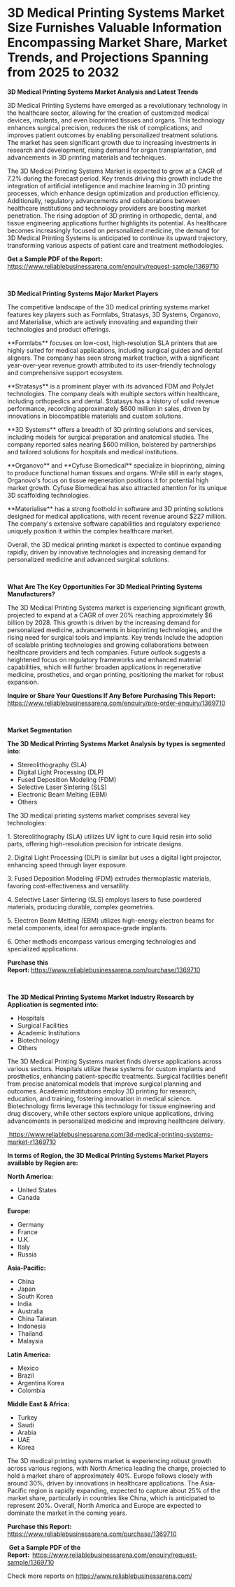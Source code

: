 <p><h1>3D Medical Printing Systems Market Size Furnishes Valuable Information Encompassing Market Share, Market Trends, and Projections Spanning from 2025 to 2032</h1></p><p><strong>3D Medical Printing Systems Market Analysis and Latest Trends</strong></p>
<p><p>3D Medical Printing Systems have emerged as a revolutionary technology in the healthcare sector, allowing for the creation of customized medical devices, implants, and even bioprinted tissues and organs. This technology enhances surgical precision, reduces the risk of complications, and improves patient outcomes by enabling personalized treatment solutions. The market has seen significant growth due to increasing investments in research and development, rising demand for organ transplantation, and advancements in 3D printing materials and techniques.</p><p>The 3D Medical Printing Systems Market is expected to grow at a CAGR of 7.2% during the forecast period. Key trends driving this growth include the integration of artificial intelligence and machine learning in 3D printing processes, which enhance design optimization and production efficiency. Additionally, regulatory advancements and collaborations between healthcare institutions and technology providers are boosting market penetration. The rising adoption of 3D printing in orthopedic, dental, and tissue engineering applications further highlights its potential. As healthcare becomes increasingly focused on personalized medicine, the demand for 3D Medical Printing Systems is anticipated to continue its upward trajectory, transforming various aspects of patient care and treatment methodologies.</p></p>
<p><strong>Get a Sample PDF of the Report:&nbsp;</strong> <a href="https://www.reliablebusinessarena.com/enquiry/request-sample/1369710?utm_campaign=2892&utm_medium=2&utm_source=Github&utm_content=ia&utm_term=22032025&utm_id=3d-medical-printing-systems">https://www.reliablebusinessarena.com/enquiry/request-sample/1369710</a></p>
<p>&nbsp;</p>
<p><strong>3D Medical Printing Systems Major Market Players</strong></p>
<p><p>The competitive landscape of the 3D medical printing systems market features key players such as Formlabs, Stratasys, 3D Systems, Organovo, and Materialise, which are actively innovating and expanding their technologies and product offerings.</p><p>**Formlabs** focuses on low-cost, high-resolution SLA printers that are highly suited for medical applications, including surgical guides and dental aligners. The company has seen strong market traction, with a significant year-over-year revenue growth attributed to its user-friendly technology and comprehensive support ecosystem.</p><p>**Stratasys** is a prominent player with its advanced FDM and PolyJet technologies. The company deals with multiple sectors within healthcare, including orthopedics and dental. Stratasys has a history of solid revenue performance, recording approximately $600 million in sales, driven by innovations in biocompatible materials and custom solutions.</p><p>**3D Systems** offers a breadth of 3D printing solutions and services, including models for surgical preparation and anatomical studies. The company reported sales nearing $600 million, bolstered by partnerships and tailored solutions for hospitals and medical institutions.</p><p>**Organovo** and **Cyfuse Biomedical** specialize in bioprinting, aiming to produce functional human tissues and organs. While still in early stages, Organovo's focus on tissue regeneration positions it for potential high market growth. Cyfuse Biomedical has also attracted attention for its unique 3D scaffolding technologies.</p><p>**Materialise** has a strong foothold in software and 3D printing solutions designed for medical applications, with recent revenue around $227 million. The company's extensive software capabilities and regulatory experience uniquely position it within the complex healthcare market.</p><p>Overall, the 3D medical printing market is expected to continue expanding rapidly, driven by innovative technologies and increasing demand for personalized medicine and advanced surgical solutions.</p></p>
<p>&nbsp;</p>
<p><strong>What Are The Key Opportunities For 3D Medical Printing Systems Manufacturers?</strong></p>
<p><p>The 3D Medical Printing Systems market is experiencing significant growth, projected to expand at a CAGR of over 20% reaching approximately $6 billion by 2028. This growth is driven by the increasing demand for personalized medicine, advancements in bioprinting technologies, and the rising need for surgical tools and implants. Key trends include the adoption of scalable printing technologies and growing collaborations between healthcare providers and tech companies. Future outlook suggests a heightened focus on regulatory frameworks and enhanced material capabilities, which will further broaden applications in regenerative medicine, prosthetics, and organ printing, positioning the market for robust expansion.</p></p>
<p><strong>Inquire or Share Your Questions If Any Before Purchasing This Report:</strong> <a href="https://www.reliablebusinessarena.com/enquiry/pre-order-enquiry/1369710?utm_campaign=2892&utm_medium=2&utm_source=Github&utm_content=ia&utm_term=22032025&utm_id=3d-medical-printing-systems">https://www.reliablebusinessarena.com/enquiry/pre-order-enquiry/1369710</a></p>
<p>&nbsp;</p>
<p><strong>Market Segmentation</strong></p>
<p><strong>The 3D Medical Printing Systems Market Analysis by types is segmented into:</strong></p>
<p><ul><li>Stereolithography (SLA)</li><li>Digital Light Processing (DLP)</li><li>Fused Deposition Modeling (FDM)</li><li>Selective Laser Sintering (SLS)</li><li>Electronic Beam Melting (EBM)</li><li>Others</li></ul></p>
<p><p>The 3D medical printing systems market comprises several key technologies: </p><p>1. Stereolithography (SLA) utilizes UV light to cure liquid resin into solid parts, offering high-resolution precision for intricate designs. </p><p>2. Digital Light Processing (DLP) is similar but uses a digital light projector, enhancing speed through layer exposure. </p><p>3. Fused Deposition Modeling (FDM) extrudes thermoplastic materials, favoring cost-effectiveness and versatility. </p><p>4. Selective Laser Sintering (SLS) employs lasers to fuse powdered materials, producing durable, complex geometries. </p><p>5. Electron Beam Melting (EBM) utilizes high-energy electron beams for metal components, ideal for aerospace-grade implants. </p><p>6. Other methods encompass various emerging technologies and specialized applications.</p></p>
<p><strong>Purchase this Report:&nbsp;</strong><a href="https://www.reliablebusinessarena.com/purchase/1369710?utm_campaign=2892&utm_medium=2&utm_source=Github&utm_content=ia&utm_term=22032025&utm_id=3d-medical-printing-systems">https://www.reliablebusinessarena.com/purchase/1369710</a></p>
<p>&nbsp;</p>
<p><strong>The 3D Medical Printing Systems Market Industry Research by Application is segmented into:</strong></p>
<p><ul><li>Hospitals</li><li>Surgical Facilities</li><li>Academic Institutions</li><li>Biotechnology</li><li>Others</li></ul></p>
<p><p>The 3D Medical Printing Systems market finds diverse applications across various sectors. Hospitals utilize these systems for custom implants and prosthetics, enhancing patient-specific treatments. Surgical facilities benefit from precise anatomical models that improve surgical planning and outcomes. Academic institutions employ 3D printing for research, education, and training, fostering innovation in medical science. Biotechnology firms leverage this technology for tissue engineering and drug discovery, while other sectors explore unique applications, driving advancements in personalized medicine and improving healthcare delivery.</p></p>
<p><a href="https://www.reliablebusinessarena.com/3d-medical-printing-systems-market-r1369710?utm_campaign=2892&utm_medium=2&utm_source=Github&utm_content=ia&utm_term=22032025&utm_id=3d-medical-printing-systems">&nbsp;https://www.reliablebusinessarena.com/3d-medical-printing-systems-market-r1369710</a></p>
<p><strong>In terms of Region, the 3D Medical Printing Systems Market Players available by Region are:</strong></p>
<p>
    <p> <strong> North America: </strong>
        <ul>
            <li>United States</li>
            <li>Canada</li>
        </ul>
        </p> 
    <p> <strong> Europe: </strong>
        <ul>
            <li>Germany</li>
            <li>France</li>
            <li>U.K.</li>
            <li>Italy</li>
            <li>Russia</li>
        </ul>
        </p> 
    <p> <strong> Asia-Pacific: </strong>
        <ul>
            <li>China</li>
            <li>Japan</li>
            <li>South Korea</li>
            <li>India</li>
            <li>Australia</li>
            <li>China Taiwan</li>
            <li>Indonesia</li>
            <li>Thailand</li>
            <li>Malaysia</li>
        </ul>
        </p> 
    <p> <strong> Latin America: </strong>
        <ul>
            <li>Mexico</li>
            <li>Brazil</li>
            <li>Argentina Korea</li>
            <li>Colombia</li>
        </ul>
        </p> 
    <p> <strong> Middle East & Africa: </strong>
        <ul>
            <li>Turkey</li>
            <li>Saudi</li>
            <li>Arabia</li>
            <li>UAE</li>
            <li>Korea</li>
        </ul>
    </p>
    </p>
<p><p>The 3D medical printing systems market is experiencing robust growth across various regions, with North America leading the charge, projected to hold a market share of approximately 40%. Europe follows closely with around 30%, driven by innovations in healthcare applications. The Asia-Pacific region is rapidly expanding, expected to capture about 25% of the market share, particularly in countries like China, which is anticipated to represent 20%. Overall, North America and Europe are expected to dominate the market in the coming years.</p></p>
<p><strong>Purchase this Report: </strong><a href="https://www.reliablebusinessarena.com/purchase/1369710?utm_campaign=2892&utm_medium=2&utm_source=Github&utm_content=ia&utm_term=22032025&utm_id=3d-medical-printing-systems">https://www.reliablebusinessarena.com/purchase/1369710</a></p>
<p>&nbsp;<strong>Get a Sample PDF of the Report:&nbsp;&nbsp;</strong><a href="https://www.reliablebusinessarena.com/enquiry/request-sample/1369710?utm_campaign=2892&utm_medium=2&utm_source=Github&utm_content=ia&utm_term=22032025&utm_id=3d-medical-printing-systems">https://www.reliablebusinessarena.com/enquiry/request-sample/1369710</a></p>
<p><strong></strong></p>
<p>Check more reports on <a href="https://www.reliablebusinessarena.com/?utm_campaign=2892&utm_medium=2&utm_source=Github&utm_content=ia&utm_term=22032025&utm_id=3d-medical-printing-systems">https://www.reliablebusinessarena.com/</a></p>